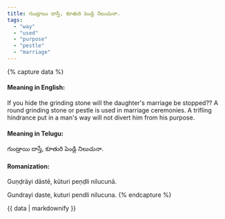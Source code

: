 ```yaml
---
title: గుండ్రాయి దాస్తే, కూతురి పెండ్లి నిలుచునా.
tags:
  - "way"
  - "used"
  - "purpose"
  - "pestle"
  - "marriage"
---
```


{% capture data %}
#### Meaning in English:
If you hide the grinding stone will the daughter's marriage be stopped??
A round grinding stone or pestle is used in marriage ceremonies.
A trifling hindrance put in a man's way will not divert him from his purpose.

#### Meaning in Telugu:
గుండ్రాయి దాస్తే, కూతురి పెండ్లి నిలుచునా.

#### Romanization:
Guṇḍrāyi dāstē, kūturi peṇḍli nilucunā.

Gundrayi daste, kuturi pendli nilucuna.
{% endcapture %}

{{ data | markdownify }}

